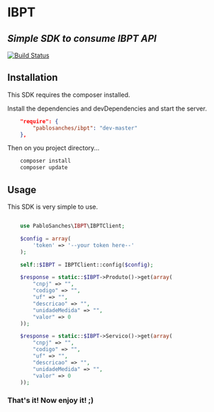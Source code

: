 # IBPT
## _Simple SDK to consume IBPT API_

[![Build Status](https://travis-ci.org/pablosanches/ibpt.svg?branch=master)](https://travis-ci.org/pablosanches/ibpt)

## Installation

This SDK requires the composer installed.

Install the dependencies and devDependencies and start the server.

```json
    "require": {
        "pablosanches/ibpt": "dev-master"
    },
```

Then on you project directory...

```sh
    composer install
    composer update
```

## Usage

This SDK is very simple to use.

```php

    use PabloSanches\IBPT\IBPTClient;

    $config = array(
        'token' => '--your token here--'
    );

    self::$IBPT = IBPTClient::config($config);

    $response = static::$IBPT->Produto()->get(array(
        "cnpj" => "",
        "codigo" => "",
        "uf" => "",
        "descricao" => "",
        "unidadeMedida" => "",
        "valor" => 0
    ));

    $response = static::$IBPT->Servico()->get(array(
        "cnpj" => "",
        "codigo" => "",
        "uf" => "",
        "descricao" => "",
        "unidadeMedida" => "",
        "valor" => 0
    ));
```

### That's it! Now enjoy it! ;)
